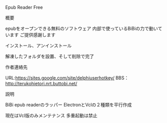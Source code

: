 Epub Reader Free

概要

epubをオープンできる無料のソフトウェア
内部で使っているBiBiの力で動いています
ご提供感謝します


インストール、アンインストール

解凍したフォルダを設置、そして削除で完了


作者連絡先

URL:https://sites.google.com/site/delphiuserhotkey/
BBS：http://terukohietori.nrt.buttobi.net/


説明

BiBi epub readerのラッパー
ElectronとVclの２種類を平行作成

現在はVcl版のみメンテナンス
多重起動は禁止